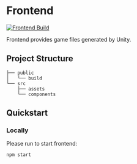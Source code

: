 # Frontend

[![Frontend Build](https://github.com/codingben/maple-fighters/actions/workflows/frontend-build.yml/badge.svg)](https://github.com/codingben/maple-fighters/actions/workflows/frontend-build.yml)

Frontend provides game files generated by Unity.

## Project Structure

```
├── public
│   └── build
└── src
    ├── assets
    └── components
```

## Quickstart

### Locally

Please run to start frontend:

```bash
npm start
```
